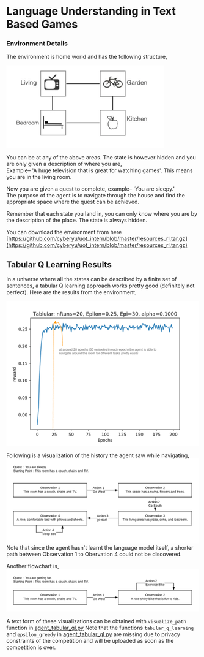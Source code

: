 # Language Understanding in Text Based Games
### Environment Details

The environment is home world and has the following structure,

![Environment](homeworld.png)

You can be at any of the above areas. The state is however hidden and you are only given a description of where you are,
<br> Example– 'A huge television that is great for watching games'. This means you are in the living room.

Now you are given a quest to complete, example– 'You are sleepy.'
<br> The purpose of the agent is to navigate through the house and find the appropriate space 
where the quest can be achieved.

Remember that each state you land in, you can only know where you are by the description
of the place. The state is always hidden.

You can download the environment from here [https://github.com/cyberyu/uot_intern/blob/master/resources_rl.tar.gz](https://github.com/cyberyu/uot_intern/blob/master/resources_rl.tar.gz)
## Tabular Q Learning Results

In a universe where all the states can be described by a finite set of sentences, a tabular Q learning approach works pretty good (definitely not perfect).
Here are the results from the environment,

![Training Curve](training_curve.png)

Following is a visualization of the history the agent saw while navigating,
![flow1](flow1.png)
Note that since the agent hasn't learnt the language model itself, a shorter path between Observation 1 to Obervation 4 could not be discovered.

Another flowchart is,
![flow2](flow2.png)

A text form of these visualizations can be obtained with ```visualize_path``` function in [agent_tabular_ql.py](agent_tabular_ql.py)
Note that the functions ```tabular_q_learning``` and ```epsilon_greedy``` in [agent_tabular_ql.py](agent_tabular_ql.py) are missing due to privacy constraints of the competition and will be uploaded as soon as the competition is over.
